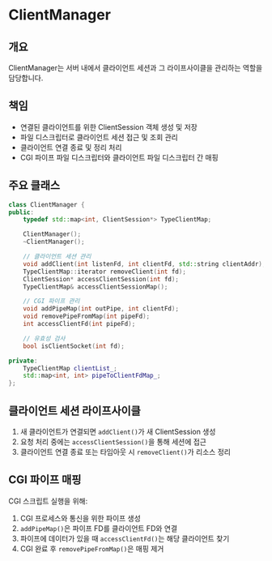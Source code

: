 # ClientManager

## 개요

ClientManager는 서버 내에서 클라이언트 세션과 그 라이프사이클을 관리하는 역할을 담당합니다.

## 책임

- 연결된 클라이언트를 위한 ClientSession 객체 생성 및 저장
- 파일 디스크립터로 클라이언트 세션 접근 및 조회 관리
- 클라이언트 연결 종료 및 정리 처리
- CGI 파이프 파일 디스크립터와 클라이언트 파일 디스크립터 간 매핑

## 주요 클래스

```cpp
class ClientManager {
public:
    typedef std::map<int, ClientSession*> TypeClientMap;

    ClientManager();
    ~ClientManager();

    // 클라이언트 세션 관리
    void addClient(int listenFd, int clientFd, std::string clientAddr);
    TypeClientMap::iterator removeClient(int fd);
    ClientSession* accessClientSession(int fd);
    TypeClientMap& accessClientSessionMap();

    // CGI 파이프 관리
    void addPipeMap(int outPipe, int clientFd);
    void removePipeFromMap(int pipeFd);
    int accessClientFd(int pipeFd);

    // 유효성 검사
    bool isClientSocket(int fd);

private:
    TypeClientMap clientList_;
    std::map<int, int> pipeToClientFdMap_;
};

```

## 클라이언트 세션 라이프사이클

1. 새 클라이언트가 연결되면 `addClient()`가 새 ClientSession 생성
2. 요청 처리 중에는 `accessClientSession()`을 통해 세션에 접근
3. 클라이언트 연결 종료 또는 타임아웃 시 `removeClient()`가 리소스 정리

## CGI 파이프 매핑

CGI 스크립트 실행을 위해:

1. CGI 프로세스와 통신을 위한 파이프 생성
2. `addPipeMap()`은 파이프 FD를 클라이언트 FD와 연결
3. 파이프에 데이터가 있을 때 `accessClientFd()`는 해당 클라이언트 찾기
4. CGI 완료 후 `removePipeFromMap()`은 매핑 제거